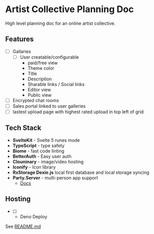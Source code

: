 # Artist Collective Planning Doc

High level planning doc for an online artist collective.

## Features

- [ ] Gallaries
  - [ ] User creatable/configurable
    - paid/free view
    - Theme color
    - Title
    - Description
    - Sharable links / Social links
    - Editor view
    - Public view
- [ ] Encrypted chat rooms
- [ ] Sales portal linked to user galleries
- [ ] lastest upload page with highest rated upload in top left of grid

## Tech Stack

- **SvelteKit** - Svelte 5 runes mode
- **TypeScript** - type safety
- **Biome** - fast code linting
- **BetterAuth** - Easy user auth
- **Clouninary** - image/video hosting
- **Iconify** - Icon library
- **RxStorage Dexie.js** local first database and local storage syncing
- **Party.Server** - multi-person app support
  - [Docs](https://docs.partykit.io/reference/partyserver-api/)

## Hosting

- [ ] - Deno Deploy


See [README.md](./README.md)
